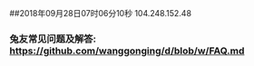 ##2018年09月28日07时06分10秒 104.248.152.48
### 兔友常见问题及解答: https://github.com/wanggonging/d/blob/w/FAQ.md
